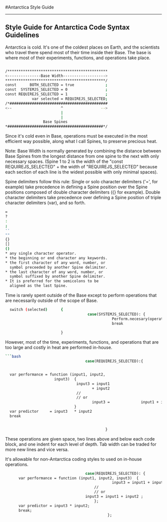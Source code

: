 #Antarctica Style Guide

---
Style Guide for Antarctica Code Syntax Guidelines
---

Antarctica is cold. It's one of the coldest places on Earth, and the scientists who travel there spend most of their time inside their Base. The base is where most of their experiments, functions, and operations take place. 

```bash

/*********************************************
<---------------Base Width------------------->
*********************************************/
const      BOTH_SELECTED = true              ;
const  SYSTEMJS_SELECTED = 0                 ;
const REQUIREJS_SELECTED = 1                 ;
            var selected = REQUIREJS_SELECTED;
/*############################################
<--                      ^                 -->
                         |                    
                         |                    
                 Base Spines                
*###########################################*/
```

Since it's cold even in Base, operations must be executed in the most efficient way possible, along what I call Spines, to preserve precious heat.

Note: Base Width is normally generated by combining the distance between Base Spines from the longest distance from one spine to the next with only necessary spaces. (Spine 1 to 2 is the width of the "const REQUIREJS_SELECTED" + the width of "REQUIREJS_SELECTED" because each section of each line is the widest possible with only minimal spaces). 

Spine delimiters follow this rule:
Single or solo character delimiters ('=', for example) take precedence in defining a Spine position over the Spine positions composed of double character delimiters ({} for example). Double character delimiters take precedence over defining a Spine position of triple character delimiters (var), and so forth.
```bash
=
?
:
;
''
""
{}
[]
()
* any single character operator.
* the beginning or end character any keywords.
* the first character of any word, number, or 
  symbol preceeded by another Spine delimiter.
* the last character of any word, number, or 
  symbol suffixed by another Spine delimiter.
* It is preferred for the semicolons to be 
  aligned as the last Spine.
```

Time is rarely spent outside of the Base except to perform operations that are necessarily outside of the scope of Base.
```bash
  switch (selected)      {
  									 case(SYSTEMJS_SELECTED): {
                                                Perform.necesary(operation);
                                                break                      ;
  																						}                            ;
                         }                                                 ;
```

However, most of the time, experiments, functions, and operations that are too large and costly in heat are performed in-house.

```bash
```bash
  									case(REQUIREJS_SELECTED):{


  var performance = function (input1, input2,
  		              input3)  {
  		                        input3 = input1 
  		                               + input2                              ;
  		                        //        
  		                        // or
  		                               input3 =              input1 + input2 ;
  		                       }                                             ;
  var predictor		= input3   * input2                                      ;
  break                                                                    ;


                                             }                             ;
```

These operations are given space, two lines above and below each code block, and one indent for each level of depth. Tab width can be traded for more new lines and vice versa.

It's allowable for non-Antarctica coding styles to used on in-house operations.

```bash
  									case(REQUIREJS_SELECTED): {
	  var performance = function (input1, input2, input3)  {
												input3 = input1 + input2;
		      							//        
		      							// or
		             				input3 = input1 + input2 ;
	     								};
	  var predictor = input3 * input2;
	  break;
                                              };
```
